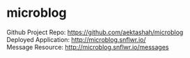 # microblog
Github Project Repo: https://github.com/aektashah/microblog <br>
Deployed Application: http://microblog.snflwr.io/ <br>
Message Resource: http://microblog.snflwr.io/messages
